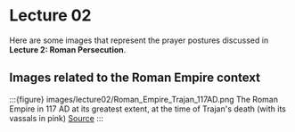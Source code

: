 # Lecture 02

Here are some images that represent the prayer postures discussed in **Lecture 2: Roman Persecution**.

## Images related to the Roman Empire context

:::{figure} images/lecture02/Roman_Empire_Trajan_117AD.png
The Roman Empire in 117 AD at its greatest extent, at the time of Trajan's death (with its vassals in pink) [Source](https://commons.wikimedia.org/wiki/File:Roman_Empire_Trajan_117AD.png)
:::

